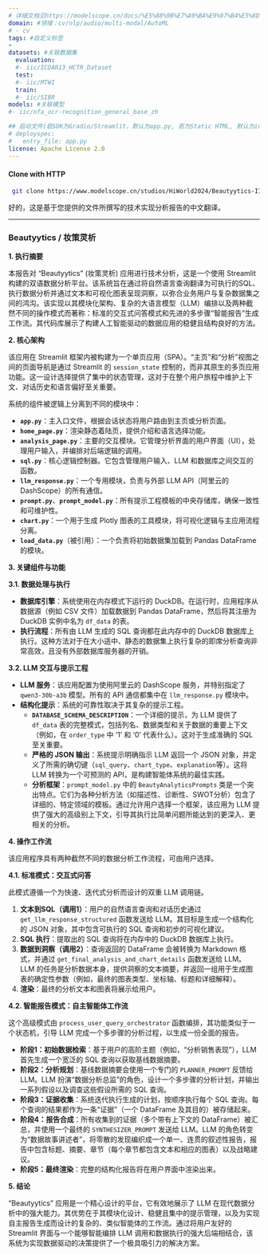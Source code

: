 ```yaml
---
# 详细文档见https://modelscope.cn/docs/%E5%88%9B%E7%A9%BA%E9%97%B4%E5%8D%A1%E7%89%87
domain: #领域：cv/nlp/audio/multi-modal/AutoML
# - cv
tags: #自定义标签
-
datasets: #关联数据集
  evaluation:
  #- iic/ICDAR13_HCTR_Dataset
  test:
  #- iic/MTWI
  train:
  #- iic/SIBR
models: #关联模型
#- iic/ofa_ocr-recognition_general_base_zh

## 启动文件(若SDK为Gradio/Streamlit，默认为app.py, 若为Static HTML, 默认为index.html)
# deployspec:
#   entry_file: app.py
license: Apache License 2.0
---
```

#### Clone with HTTP
```bash
 git clone https://www.modelscope.cn/studios/HiWorld2024/Beautyytics-III.git
```



好的，这是基于您提供的文件所撰写的技术实现分析报告的中文翻译。

------



### Beautyytics / 妆策灵析

**1. 执行摘要**

本报告对 “Beautyytics” (妆策灵析) 应用进行技术分析，这是一个使用 Streamlit 构建的双语数据分析平台。该系统旨在通过将自然语言查询翻译为可执行的SQL、执行数据分析并通过文本和可视化图表呈现洞察，以弥合业务用户与复杂数据集之间的鸿沟。该实现以其模块化架构、复杂的大语言模型（LLM）编排以及两种截然不同的操作模式而著称：标准的交互式问答模式和先进的多步骤“智能报告”生成工作流。其代码库展示了构建人工智能驱动的数据应用的稳健且结构良好的方法。

**2. 核心架构**

该应用在 Streamlit 框架内被构建为一个单页应用（SPA）。“主页”和“分析”视图之间的页面导航是通过 Streamlit 的 `session_state` 控制的，而非其原生的多页应用功能。这一设计选择提供了集中的状态管理，这对于在整个用户旅程中维护上下文、对话历史和语言偏好至关重要。

系统的组件被逻辑上分离到不同的模块中：

- **`app.py`**：主入口文件，根据会话状态将用户路由到主页或分析页面。
- **`home_page.py`**：渲染静态着陆页，提供介绍和语言选择功能。
- **`analysis_page.py`**：主要的交互模块。它管理分析界面的用户界面（UI），处理用户输入，并编排对后端逻辑的调用。
- **`sql.py`**：核心逻辑控制器。它包含管理用户输入、LLM 和数据库之间交互的函数。
- **`llm_response.py`**：一个专用模块，负责与外部 LLM API（阿里云的 DashScope）的所有通信。
- **`prompt.py`**、**`prompt_model.py`**：所有提示工程模板的中央存储库，确保一致性和可维护性。
- **`chart.py`**：一个用于生成 Plotly 图表的工具模块，将可视化逻辑与主应用流程分离。
- **`load_data.py`**（被引用）：一个负责将初始数据集加载到 Pandas DataFrame 的模块。

**3. 关键组件与功能**

**3.1. 数据处理与执行**

- **数据库引擎**：系统使用在内存模式下运行的 DuckDB。在运行时，应用程序从数据源（例如 CSV 文件）加载数据到 Pandas DataFrame，然后将其注册为 DuckDB 实例中名为 `df_data` 的表。
- **执行流程**：所有由 LLM 生成的 SQL 查询都在此内存中的 DuckDB 数据库上执行。这种方法对于在大小适中、静态的数据集上执行复杂的即席分析查询非常高效，且没有外部数据库服务器的开销。

**3.2. LLM 交互与提示工程**

- **LLM 服务**：该应用配置为使用阿里云的 DashScope 服务，并特别指定了 `qwen3-30b-a3b` 模型。所有的 API 通信都集中在 `llm_response.py` 模块中。
- **结构化提示**：系统的可靠性取决于其复杂的提示工程。
  - **`DATABASE_SCHEMA_DESCRIPTION`**：一个详细的提示，为 LLM 提供了 `df_data` 表的完整模式，包括列名、数据类型和关于数据的重要上下文（例如，在 `order_type` 中 ‘1’ 和 ‘0’ 代表什么）。这对于生成准确的 SQL 至关重要。
  - **严格的 JSON 输出**：系统提示明确指示 LLM 返回一个 JSON 对象，并定义了所需的确切键（`sql_query`、`chart_type`、`explanation`等）。这将 LLM 转换为一个可预测的 API，是构建智能体系统的最佳实践。
  - **分析框架**：`prompt_model.py` 中的 `BeautyAnalyticsPrompts` 类是一个突出特点。它们为各种分析方法（如描述性、诊断性、SWOT分析）包含了详细的、特定领域的模板。通过允许用户选择一个框架，该应用为 LLM 提供了强大的高级别上下文，引导其执行比简单问题所能达到的更深入、更相关的分析。

**4. 操作工作流**

该应用程序具有两种截然不同的数据分析工作流程，可由用户选择。

**4.1. 标准模式：交互式问答**

此模式遵循一个为快速、迭代式分析而设计的双重 LLM 调用链。

1. **文本到SQL（调用1）**：用户的自然语言查询和对话历史通过 `get_llm_response_structured` 函数发送给 LLM。其目标是生成一个结构化的 JSON 对象，其中包含可执行的 SQL 查询和初步的可视化建议。
2. **SQL 执行**：提取出的 SQL 查询将在内存中的 DuckDB 数据库上执行。
3. **数据到洞察（调用2）**：查询返回的 DataFrame 会被转换为 Markdown 格式，并通过 `get_final_analysis_and_chart_details` 函数发送给 LLM。LLM 的任务是分析数据本身，提供洞察的文本摘要，并返回一组用于生成图表的确定性参数（例如，最终的图表类型、坐标轴、标题和详细解释）。
4. **渲染**：最终的分析文本和图表将展示给用户。

**4.2. 智能报告模式：自主智能体工作流**

这个高级模式由 `process_user_query_orchestrator` 函数编排，其功能类似于一个状态机，引导 LLM 完成一个多步骤的分析过程，以生成一份全面的报告。

- **阶段1：初始数据检索**：基于用户的高阶主题（例如，“分析销售表现”），LLM 首先生成一个宽泛的 SQL 查询以获取基线数据摘要。
- **阶段2：分析规划**：基线数据摘要会使用一个专门的 `PLANNER_PROMPT` 反馈给 LLM。LLM 扮演“数据分析总监”的角色，设计一个多步骤的分析计划，并输出一系列假设以及调查这些假设所需的 SQL 查询。
- **阶段3：证据收集**：系统迭代执行生成的计划，按顺序执行每个 SQL 查询。每个查询的结果都作为一条“证据”（一个 DataFrame 及其目的）被存储起来。
- **阶段4：报告合成**：所有收集到的证据（多个带有上下文的 DataFrame）被汇总，并使用一个最终的 `SYNTHESIZER_PROMPT` 发送给 LLM。LLM 的角色转变为“数据故事讲述者”，将零散的发现编织成一个单一、连贯的叙述性报告，报告中包含标题、摘要、章节（每个章节都包含文本和相应的图表）以及战略建议。
- **阶段5：最终渲染**：完整的结构化报告将在用户界面中渲染出来。

**5. 结论**

“Beautyytics” 应用是一个精心设计的平台，它有效地展示了 LLM 在现代数据分析中的强大能力。其优势在于其模块化设计、稳健且集中的提示管理，以及为实现自主报告生成而设计的复杂的、类似智能体的工作流。通过将用户友好的 Streamlit 界面与一个能够智能编排 LLM 调用和数据执行的强大后端相结合，该系统为实现数据驱动的决策提供了一个极具吸引力的解决方案。